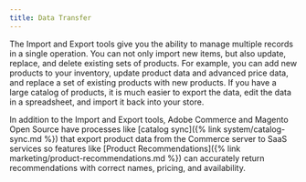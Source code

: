 ```yaml
---
title: Data Transfer
---
```


The Import and Export tools give you the ability to manage multiple records in a single operation. You can not only import new items, but also update, replace, and delete existing sets of products. For example, you can add new products to your inventory, update product data and advanced price data, and replace a set of existing products with new products. If you have a large catalog of products, it is much easier to export the data, edit the data in a spreadsheet, and import it back into your store.

In addition to the Import and Export tools, Adobe Commerce and Magento Open Source have processes like [catalog sync]({% link system/catalog-sync.md %}) that export product data from the Commerce server to SaaS services so features like [Product Recommendations]({% link marketing/product-recommendations.md %}) can accurately return recommendations with correct names, pricing, and availability.

